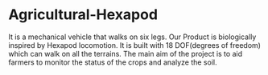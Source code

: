 # Agricultural-Hexapod
It is a mechanical vehicle that walks on six legs. Our Product is biologically inspired by Hexapod locomotion. It is built with 18 DOF(degrees of freedom) which can walk on all the terrains.
The main aim of the project is to aid farmers to monitor the status of the crops and analyze the soil.


